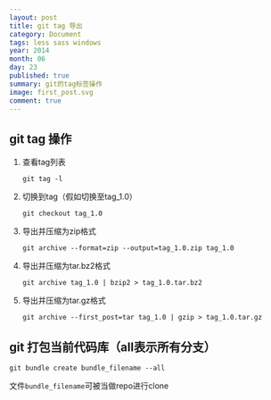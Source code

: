```yaml
---
layout: post
title: git tag 导出
category: Document
tags: less sass windows
year: 2014
month: 06
day: 23
published: true
summary: git的tag标签操作
image: first_post.svg
comment: true
---
```


## git tag 操作

1. 查看tag列表

    ```
    git tag -l
    ```

2. 切换到tag（假如切换至tag_1.0）

	```
	git checkout tag_1.0
	```

3. 导出并压缩为zip格式

	```
	git archive --format=zip --output=tag_1.0.zip tag_1.0
	```

4. 导出并压缩为tar.bz2格式

	```
	git archive tag_1.0 | bzip2 > tag_1.0.tar.bz2
	```

5. 导出并压缩为tar.gz格式

	```
	git archive --first_post=tar tag_1.0 | gzip > tag_1.0.tar.gz
	```

## git 打包当前代码库（all表示所有分支）

```
git bundle create bundle_filename --all
```

文件`bundle_filename`可被当做repo进行clone

